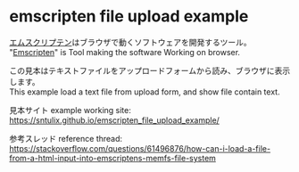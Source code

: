 # emscripten file upload example

[エムスクリプテン](https://emscripten.org)はブラウザで動くソフトウェアを開発するツール。  
"[Emscripten](https://emscripten.org)" is Tool making the software Working on browser.

この見本はテキストファイルをアップロードフォームから読み、ブラウザに表示します。  
This example load a text file from upload form, and show file contain text.

見本サイト example working site: https://sntulix.github.io/emscripten_file_upload_example/

参考スレッド reference thread: https://stackoverflow.com/questions/61496876/how-can-i-load-a-file-from-a-html-input-into-emscriptens-memfs-file-system
